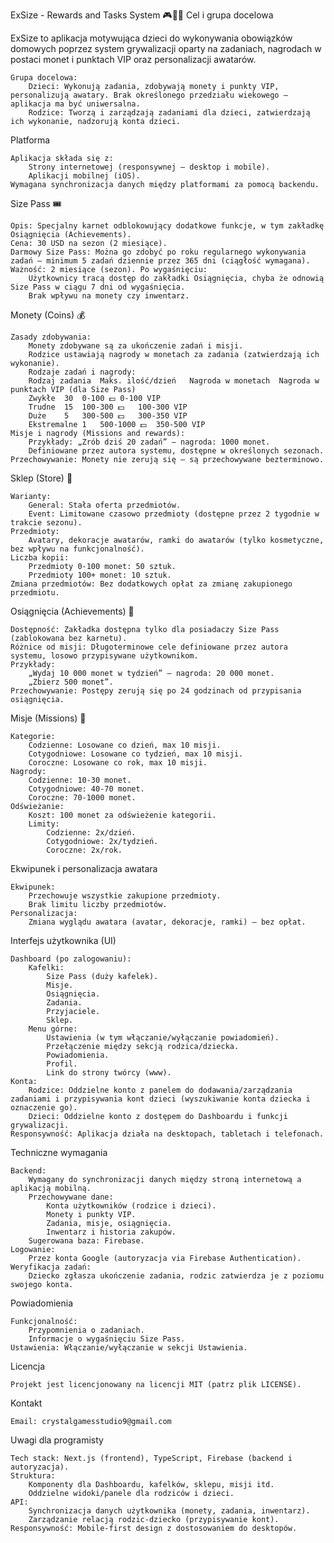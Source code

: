 ExSize - Rewards and Tasks System 🎮🎯🎉
Cel i grupa docelowa

ExSize to aplikacja motywująca dzieci do wykonywania obowiązków domowych poprzez system grywalizacji oparty na zadaniach, nagrodach w postaci monet i punktach VIP oraz personalizacji awatarów.

    Grupa docelowa:
        Dzieci: Wykonują zadania, zdobywają monety i punkty VIP, personalizują awatary. Brak określonego przedziału wiekowego – aplikacja ma być uniwersalna.
        Rodzice: Tworzą i zarządzają zadaniami dla dzieci, zatwierdzają ich wykonanie, nadzorują konta dzieci.

Platforma

    Aplikacja składa się z:
        Strony internetowej (responsywnej – desktop i mobile).
        Aplikacji mobilnej (iOS).
    Wymagana synchronizacja danych między platformami za pomocą backendu.

Size Pass 🎟️

    Opis: Specjalny karnet odblokowujący dodatkowe funkcje, w tym zakładkę Osiągnięcia (Achievements).
    Cena: 30 USD na sezon (2 miesiące).
    Darmowy Size Pass: Można go zdobyć po roku regularnego wykonywania zadań – minimum 5 zadań dziennie przez 365 dni (ciągłość wymagana).
    Ważność: 2 miesiące (sezon). Po wygaśnięciu:
        Użytkownicy tracą dostęp do zakładki Osiągnięcia, chyba że odnowią Size Pass w ciągu 7 dni od wygaśnięcia.
        Brak wpływu na monety czy inwentarz.

Monety (Coins) 💰

    Zasady zdobywania:
        Monety zdobywane są za ukończenie zadań i misji.
        Rodzice ustawiają nagrody w monetach za zadania (zatwierdzają ich wykonanie).
        Rodzaje zadań i nagrody:
        Rodzaj zadania	Maks. ilość/dzień	Nagroda w monetach	Nagroda w punktach VIP (dla Size Pass)
        Zwykłe	30	0-100 💵	0-100 VIP
        Trudne	15	100-300 💵	100-300 VIP
        Duże	5	300-500 💵	300-350 VIP
        Ekstremalne	1	500-1000 💵	350-500 VIP
    Misje i nagrody (Missions and rewards):
        Przykłady: „Zrób dziś 20 zadań” – nagroda: 1000 monet.
        Definiowane przez autora systemu, dostępne w określonych sezonach.
    Przechowywanie: Monety nie zerują się – są przechowywane bezterminowo.

Sklep (Store) 🎨

    Warianty:
        General: Stała oferta przedmiotów.
        Event: Limitowane czasowo przedmioty (dostępne przez 2 tygodnie w trakcie sezonu).
    Przedmioty:
        Avatary, dekoracje awatarów, ramki do awatarów (tylko kosmetyczne, bez wpływu na funkcjonalność).
    Liczba kopii:
        Przedmioty 0-100 monet: 50 sztuk.
        Przedmioty 100+ monet: 10 sztuk.
    Zmiana przedmiotów: Bez dodatkowych opłat za zmianę zakupionego przedmiotu.

Osiągnięcia (Achievements) 🏅

    Dostępność: Zakładka dostępna tylko dla posiadaczy Size Pass (zablokowana bez karnetu).
    Różnice od misji: Długoterminowe cele definiowane przez autora systemu, losowo przypisywane użytkownikom.
    Przykłady:
        „Wydaj 10 000 monet w tydzień” – nagroda: 20 000 monet.
        „Zbierz 500 monet”.
    Przechowywanie: Postępy zerują się po 24 godzinach od przypisania osiągnięcia.

Misje (Missions) 📅

    Kategorie:
        Codzienne: Losowane co dzień, max 10 misji.
        Cotygodniowe: Losowane co tydzień, max 10 misji.
        Coroczne: Losowane co rok, max 10 misji.
    Nagrody:
        Codzienne: 10-30 monet.
        Cotygodniowe: 40-70 monet.
        Coroczne: 70-1000 monet.
    Odświeżanie:
        Koszt: 100 monet za odświeżenie kategorii.
        Limity:
            Codzienne: 2x/dzień.
            Cotygodniowe: 2x/tydzień.
            Coroczne: 2x/rok.

Ekwipunek i personalizacja awatara

    Ekwipunek:
        Przechowuje wszystkie zakupione przedmioty.
        Brak limitu liczby przedmiotów.
    Personalizacja:
        Zmiana wyglądu awatara (avatar, dekoracje, ramki) – bez opłat.

Interfejs użytkownika (UI)

    Dashboard (po zalogowaniu):
        Kafelki:
            Size Pass (duży kafelek).
            Misje.
            Osiągnięcia.
            Zadania.
            Przyjaciele.
            Sklep.
        Menu górne:
            Ustawienia (w tym włączanie/wyłączanie powiadomień).
            Przełączenie między sekcją rodzica/dziecka.
            Powiadomienia.
            Profil.
            Link do strony twórcy (www).
    Konta:
        Rodzice: Oddzielne konto z panelem do dodawania/zarządzania zadaniami i przypisywania kont dzieci (wyszukiwanie konta dziecka i oznaczenie go).
        Dzieci: Oddzielne konto z dostępem do Dashboardu i funkcji grywalizacji.
    Responsywność: Aplikacja działa na desktopach, tabletach i telefonach.

Techniczne wymagania

    Backend:
        Wymagany do synchronizacji danych między stroną internetową a aplikacją mobilną.
        Przechowywane dane:
            Konta użytkowników (rodzice i dzieci).
            Monety i punkty VIP.
            Zadania, misje, osiągnięcia.
            Inwentarz i historia zakupów.
        Sugerowana baza: Firebase.
    Logowanie:
        Przez konta Google (autoryzacja via Firebase Authentication).
    Weryfikacja zadań:
        Dziecko zgłasza ukończenie zadania, rodzic zatwierdza je z poziomu swojego konta.

Powiadomienia

    Funkcjonalność:
        Przypomnienia o zadaniach.
        Informacje o wygaśnięciu Size Pass.
    Ustawienia: Włączanie/wyłączanie w sekcji Ustawienia.

Licencja

    Projekt jest licencjonowany na licencji MIT (patrz plik LICENSE).

Kontakt

    Email: crystalgamesstudio9@gmail.com

Uwagi dla programisty

    Tech stack: Next.js (frontend), TypeScript, Firebase (backend i autoryzacja).
    Struktura:
        Komponenty dla Dashboardu, kafelków, sklepu, misji itd.
        Oddzielne widoki/panele dla rodziców i dzieci.
    API:
        Synchronizacja danych użytkownika (monety, zadania, inwentarz).
        Zarządzanie relacją rodzic-dziecko (przypisywanie kont).
    Responsywność: Mobile-first design z dostosowaniem do desktopów.

